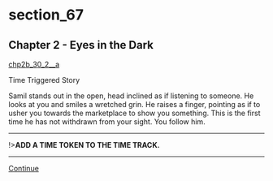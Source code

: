 
# section_67

## Chapter 2 - Eyes in the Dark

[chp2b_30_2__a](../../decomp/app/src/main/res/raw/chp2b_30_2__a.mp3 ':include :type=audio')

Time Triggered Story

Samil stands out in the open, head inclined as if listening to someone. He looks at you and smiles a wretched grin. He raises a finger, pointing as if to usher you towards the marketplace to show you something. This is the first time he has not withdrawn from your sight. You follow him.

---

!>**ADD A TIME TOKEN TO THE TIME TRACK.** 

---

[Continue](output/chapter2/section_72.md)


